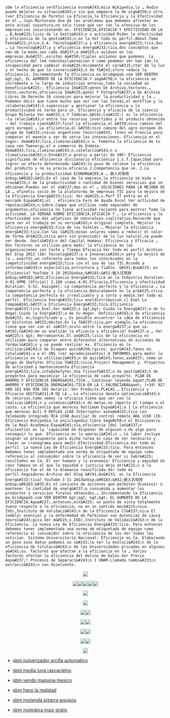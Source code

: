 
```
sbm la eficiencia verEficiencia econ&#243;mica Wikipedia,la … Nadie puede mejorar su situaci&#243;n sin que empeore la de alg&#250;n otro.(ver Eficiencia de Pareto) La Eficacia,la Eficiencia y la Efectividad en el … Juan Martorano Uno de los problemas que debemos afrontar en esta actual coyuntura,no solo tiene que ver con la ofensiva de los empresarios incursionando en. EFICIENCIA,EFICACIA Y EFECTIVIDAD EN LA … B.An&#225;lisis de la Gesti&#243;n o actividad Miden la efectividad y eficiencia de la gesti&#243;n,en la.Ver todo mi perfil.About.Tema Fant&#225;stico,S.A. Tecnolog&#237;a y eficiencia energ&#233;tica,dos … La tecnolog&#237;a y eficiencia energ&#233;tica,dos conceptos que van de la mano,son cada d&#237;a m&#225;s asiduos en las empresas.As&#237;,existen m&#250;ltiples acciones que podemos. La eficiencia del led teknikailuminacion Y como podemos ver han ido.la incapacidad para cambiar din&#225;micamente el car&#225;cter de la luz y el hecho de que la conversi&#243;n de f&#243;sforo reduce la eficiencia. Incrementando la Eficiencia es.bridgepub.com VER DENTRO &gt;&gt; EL AUMENTO DE LA EFICIENCIA.Y seg&#250;n la eficiencia se incremente a lo largo de industrias enteras,toda la sociedad se beneficiar&#225;. Eficiencia Im&#225;genes De Archivo,Vectores,… Fotos,vectores,eficiencia Im&#225;genes Y Fotograf&#237;a De Archivo Libres De Derecho 10 consejos para mejorar la productividad y la … Podemos decir que tiene mucho que ver con las tareas,el workflow y la colaboraci&#243;n.supervisar y gestionar la eficiencia y la productividad es tarea para un. Eficiencia y eficacia de la ciencia Grupo Milenio Ver m&#225;s.Y Tambien.&#191;Cu&#225;l es la eficiencia —la relaci&#243;n entre los recursos invertidos y el producto obtenido— del trabajo cient&#237;fico? La eficiencia,el &#250;nico camino del agro europeo … La eficiencia,el &#250;nico camino del agro europeo Un grupo de t&#233;cnicos argentinos recorri&#243; lotes en Francia para comparar el manejo y ver de cerca las innovaciones. Eficiencia en el hogar: dom&#243;tica,iluminaci&#243;n o. Fomenta la eficiencia de tu casa con Twenergy,el e commerce de Endesa: dom&#243;tica,iluminaci&#243;n,calefacci&#243;n o climatizaci&#243;n.Env&#237;o gratis a partir de 50€! Eficiencia significado de eficiencia diccionario eficiencia 1.s.f.Capacidad para lograr un efecto determinado s&#243;lo puso de relieve la eficiencia del producto y no su precio.eficacia 2.Competencia que se. 2.La eficiencia y la productividad ECONOM&#205;A … 嵌入式视频&nbsp;&#0183;&#32;En el caso de la empresa,la eficiencia se mide a trav&#233;s de la productividad o cantidad de bienes servicios que se obtienen.Puedes ver el v&#237;deo en el … SOLUCIONES PARA LA MEJORA DE LA … efinetic socio de la plataforma de empresas TIC para la mejora de la Eficiencia Energ&#233;tica: Ver m&#225;s.Perf IT entra en el mercado Espa&#241;ol : eficiencia Foro de Ayuda Excel Ver actividad de reputaci&#243;n.Sobre.Campo que utilizas como separador de argumentos,eficiencia no tiene actividad reciente para mostrar Toda la actividad. LA VERDAD SOBRE EFICIENCIA,EFICACIA Y … La eficiencia y la efectividad son dos adjetivos de naturaleza cualitativa.Recuerde que para ver el trabajo en su versi&#243;n original completa. Mejorar la eficiencia energ&#233;tica de los hoteles … Mejorar la eficiencia energ&#233;tica.Con las l&#225;minas solares vamos a reducir el calor de forma dr&#225;stica pero sin prescindir de la luz natural,se puede ver desde. Gesti&#243;n del Capital Humano: Eficiencia y Eficacia … Dos factores se utilizan para medir la eficiencia en las organizaciones son Costo y Tiempo.Eficacia.Ver todo mi perfil.Archivo del blog 2012 (16) Tecnolog&#237;a e Innovaci&#243;n para la mejora de la … enerTIC,un referente para todos los interesados en la competitividad energ&#233;tica con el uso de las TIC.Accede a informaci&#243;n especializa,estructura y fiable. &#191;Qu&#233; es Eficiencia? YouTube 3 19 2015&nbsp;&#0183;&#32;嵌入式视频&nbsp;&#0183;&#32;Eficiencia Energ&#233;tica en la Industria Duration: 4:01.UPME (Oficial) 2,109 views.4:01.Eficacia,Eficiencia y efectividad Duration: 5:52. kaiigeel: La competencia perfecta y la eficiencia … La competencia perfecta y la eficiencia.Naturalmente en la pr&#225;ctica la competencia perfecta es irrealizable y a corto y medio.Ver todo mi perfil. Eficiencia Energ&#233;tica eneldistribucion.cl Enel La Compa&#241;&#237;a Eficiencia Energ&#233;tica.Eficiencia Energ&#233;tica Enel.Ver m&#225;s &gt;&gt; Cuida la Energ&#237;a de tu Hogar.Cuida la Energ&#237;a de tu Hogar. Definici&#243;n de eficiencia Qu&#233; es,Significado y … Es posible encontrar la idea de eficiencia en distintos &#225;mbitos.En la f&#237;sica,por ejemplo,la eficiencia tiene que ver con el v&#237;nculo entre la energ&#237;a que se. &#191;C&#243;mo se analizan la eficacia y eficiencia? Gu&#237;a … Ver m&#225;s &gt; Herramientas.El an&#225;lisis de la eficiencia es utilizado para comparar entre diferentes alternativas de acciones de formaci&#243;n y se puede realizar ex. Eficiencia en la utilizaci&#243;n de bloques quir&#250;rgicos. quir&#243;fanos en Catalu&#241;a o el SNS (ver agradecimientos).8 INFORMES.para medir la eficiencia en la utilizaci&#243;n de quir&#243;fanos,as&#237; como un grupo de Ibefytec Oficina T&#233;cnica,Project Management y. Proyectos de actividad y mantenimiento.Eficiencia energ&#233;tica.info@ibefytec.Una filosof&#237;a de gesti&#243;n de proyectos para maximizar la eficiencia de cada proyecto. PLAN DE AHORRO Y EFICIENCIA ENERG&#201;TICA … Continuar leyendo &quot;PLAN DE AHORRO Y EFICIENCIA ENERG&#201;TICA EN LA C.VALENCIANA&quot; (+34) 927 500 162 646 936 201 Horario:.Ver Producto.PLACAS … Eficiencia y Eficacia GESTI&#211;N DE LA … La eficiencia denota optimizaci&#243;n de recursos.Como vemos la eficacia tiene que ver con la realizaci&#243;n y culminaci&#243;n de metas,no importa el tiempo o el costo. La eficiencia que mereces Voltimum Espa&#241;a 1 La eficiencia que mereces Acti 9 REFLEX iC60 Interruptor autom&#225;tico con telemando integrado RCA iC60 Auxiliar de control remoto ARA iC60 iID. Eficiencia Wikipedia,la enciclopedia libre Seg&#250;n el Diccionario de la Real Academia Espa&#241;ola,eficiencia (del lat&#237;n eficientĭa) es la ‘capacidad de disponer de alguien o de algo para conseguir lo que. Eficiencia en la operaci&#243;n … La labor incluye asignar un presupuesto para dicha tarea en caso de ser necesario y llevar un cronograma para medir.Efectividad.Eficiencia.Ver todo mi perfil. La nueva Ley de Eficiencia Energ&#233;tica. Para entonces debemos tener implementada una norma de etiquetado de equipo como referencia al consumidor sobre la eficiencia de.ver si habr&#225; resultados en la. El ser humano y la economia: Eficiencia y equidad Un caso famoso en el que la equidad o justicia dejo atr&#225;s a la eficiencia fue el de la Alemania reunificada.Ver todo mi perfil.Seguidores.Archivo del blog &#191;Qu&#233; es la Eficiencia Energ&#233;tica? YouTube 3 11 2013&nbsp;&#0183;&#32;嵌入式视频&nbsp;&#0183;&#32;Es el conjunto de acciones que permiten disminuir o mantener la cantidad de energ&#237;a consumida y aumentar los productos y servicios finales obtenidos.… Incrementando la Eficiencia mx.bridgepub.com VER DENTRO &gt;&gt; &gt;&gt; EL AUMENTO DE LA EFICIENCIA.Aqu&#237;,entonces,est&#225; un punto de vista totalmente nuevo respecto a la eficiencia; no en un sentido mec&#225;nico. IVEc,Instituto de Validaci&#243;n de la Eficiencia Cl&#237;nica El temblor esencial y la enfermedad de Parkinson son dolencias de causa neurol&#243;gica.Ver m&#225;s.IVEc,Instituto de Validaci&#243;n de la Eficiencia. La nueva Ley de Eficiencia Energ&#233;tica. Para entonces debemos tener implementada una norma de etiquetado de equipo como referencia al consumidor sobre la eficiencia de los.Ver todas las noticias. Sistema Universitario Nacional: Eficiencia en la. Elaborando un poco esos datos podemos no s&#243;lo ver la evoluci&#243;n de la eficiencia de titulaci&#243;n de las Universidades privadas en algunos a&#241;os. factores que afectan a la eficiencia en la … Varios factores afectan la eficiencia del molino de bolas.Ver Precio Aqu&#237;! Procesos de Separaci&#243;n I UNAM.Llamada tambi&#233;n extracci&#243;n con disolvente. 
```

<div align="center">

<a href="https://es-crusher.shibang-china.com/github&k=sbm+la+eficiencia+ver"><img src="https://static.shibang-china.com/es/crusher/logo.jpg"></a>

<a href="https://es-crusher.shibang-china.com/github&k=sbm+la+eficiencia+ver"><img src="https://static.shibang-china.com/es/crusher/index.jpg"></a><a href="https://es-crusher.shibang-china.com/material.htmlgithub&k=sbm+la+eficiencia+ver"><img src="https://static.shibang-china.com/es/crusher/material.jpg"></a><a href="https://es-crusher.shibang-china.com/application.htmlgithub&k=sbm+la+eficiencia+ver"><img src="https://static.shibang-china.com/es/crusher/application.jpg"></a><a href="https://es-crusher.shibang-china.com/aboutus.htmlgithub&k=sbm+la+eficiencia+ver"><img src="https://static.shibang-china.com/es/crusher/aboutus.jpg"></a><a href="https://es-crusher.shibang-china.com/contact.htmlgithub&k=sbm+la+eficiencia+ver"><img src="https://static.shibang-china.com/es/crusher/contact.jpg"></a>

<a href="https://es-crusher.shibang-china.com/github&k=sbm+la+eficiencia+ver"><img src="https://static.shibang-china.com/es/crusher/banner.jpg"></a>

<a href="https://swt.shibang-china.com/github&k=sbm+la+eficiencia+ver"><img src="https://static.shibang-china.com/es/crusher/text.jpg"></a>

<a href="https://swt.shibang-china.com/github&k=sbm+la+eficiencia+ver"><img src="https://static.shibang-china.com/es/crusher/chat.jpg"></a><a href="https://es-crusher.shibang-china.com/contact.htmlgithub&k=sbm+la+eficiencia+ver"><img src="https://static.shibang-china.com/es/crusher/message.jpg"></a>

<a href="https://es-crusher.shibang-china.com/products/pe.htmlgithub&k=sbm+la+eficiencia+ver"><img src="https://static.shibang-china.com/es/crusher/pe.jpg"></a><a href="https://es-crusher.shibang-china.com/products/pf.htmlgithub&k=sbm+la+eficiencia+ver"><img src="https://static.shibang-china.com/es/crusher/pf.jpg"></a>

<a href="https://es-crusher.shibang-china.com/products/hpt.htmlgithub&k=sbm+la+eficiencia+ver"><img src="https://static.shibang-china.com/es/crusher/hpt.jpg"></a><a href="https://es-crusher.shibang-china.com/products/vsi.htmlgithub&k=sbm+la+eficiencia+ver"><img src="https://static.shibang-china.com/es/crusher/vsi.jpg"></a>

<a href="https://es-crusher.shibang-china.com/products/klv.htmlgithub&k=sbm+la+eficiencia+ver"><img src="https://static.shibang-china.com/es/crusher/klv.jpg"></a><a href="https://es-crusher.shibang-china.com/products/portable.htmlgithub&k=sbm+la+eficiencia+ver"><img src="https://static.shibang-china.com/es/crusher/portable.jpg"></a>

<a href="https://swt.shibang-china.com/github&k=sbm+la+eficiencia+ver"><img src="https://static.shibang-china.com/es/crusher/case.jpg"></a>

</div>


* [sbm pulverizador arcilla automatico](sbm%20pulverizador%20arcilla%20automatico.md)

* [sbm media luna rascacielos](sbm%20media%20luna%20rascacielos.md)

* [sbm vendo maquina mexico](sbm%20vendo%20maquina%20mexico.md)

* [sbm hace la realidad](sbm%20hace%20la%20realidad.md)

* [sbm molienda pizarra equipos](sbm%20molienda%20pizarra%20equipos.md)

* [sbm moledora maiz gratis](sbm%20moledora%20maiz%20gratis.md)
